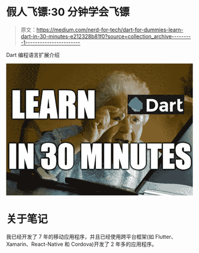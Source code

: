 # 假人飞镖:30 分钟学会飞镖

> 原文：<https://medium.com/nerd-for-tech/dart-for-dummies-learn-dart-in-30-minutes-e212328b81f0?source=collection_archive---------1----------------------->

Dart 编程语言扩展介绍

![](img/d62230ec587944b6213c04857535ed38.png)

# 关于笔记

我已经开发了 7 年的移动应用程序，并且已经使用跨平台框架(如 Flutter、Xamarin、React-Native 和 Cordova)开发了 2 年多的应用程序。
